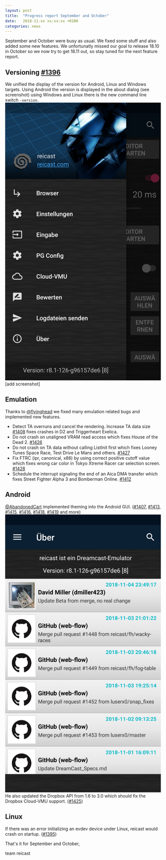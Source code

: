 ```yaml
---
layout: post
title:  "Progress report September and October"
date:   2018-11-xx xx:xx:xx +0100
categories: news
---
```


September and October were busy as usual. We fixed some stuff and also added some new features.
We unfortunatly missed our goal to release 18.10 in October so we now try to get 18.11 out, so stay tuned for the next feature report.

Versioning [#1396](https://github.com/reicast/reicast-emulator/pull/1396)
---
We unified the display of the version for Android, Linux and Windows targets.
Using Android the version is displayed in the about dialog (see screenshot) using Windows and Linux there is the new command line switch ``-version``.
![Android version](/_images/2018-11_1396_version.png "Android version")
[add screenshot]

Emulation
---
Thanks to [@flyinghead](https://github.com/flyinghead) we fixed many emulation related bugs and implemented new features.

- Detect TA overruns and cancel the rendering. Increase TA data size [#1408](https://github.com/reicast/reicast-emulator/pull/1408) fixes crashes in D2 and Triggerheart Exelica.
- Do not crash on unaligned VRAM read access which fixes House of the Dead 2. [#1426](https://github.com/reicast/reicast-emulator/pull/1426)
- Do not crash on TA data without calling ListInit first which fixes Looney Tunes Space Race, Test Drive Le Mans and others. [#1427](https://github.com/reicast/reicast-emulator/pull/1427)
- Fix FTRC (ipr, canonical, x86) by using correct positive cutoff value which fixes wrong car color in Tokyo Xtreme Racer car selection screen. [#1428](https://github.com/reicast/reicast-emulator/pull/1428)
- Schedule the interrupt signaling the end of an Aica DMA transfer which fixes Street Fighter Alpha 3 and Bomberman Online. [#1412](https://github.com/reicast/reicast-emulator/pull/1412)

Android
---
[@AbandonedCart](https://github.com/AbandonedCart) implemented theming into the Android GUI. ([#1407](https://github.com/reicast/reicast-emulator/pull/1407), [#1413](https://github.com/reicast/reicast-emulator/pull/1413), [#1415](https://github.com/reicast/reicast-emulator/pull/1415), [#1416](https://github.com/reicast/reicast-emulator/pull/1416), [#1418](https://github.com/reicast/reicast-emulator/pull/1418), [#1419](https://github.com/reicast/reicast-emulator/pull/1419) and more)
![Android theming](/_images/2018-11_1407_theming.png "Android theming")
He also updated the Dropbox API from 1.6 to 3.0 which should fix the Dropbox Cloud-VMU support. ([#1425](https://github.com/reicast/reicast-emulator/pull/1425))

Linux
---
If there was an error initializing an evdev device under Linux, reicast would crash on startup. ([#1395](https://github.com/reicast/reicast-emulator/pull/1395))

That's it for September and October,

team reicast
